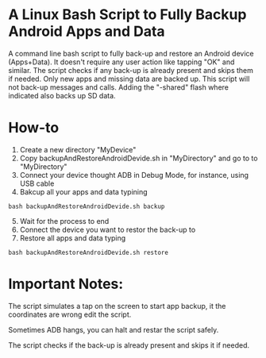 # A Linux Bash Script to Fully Backup Android Apps and Data
A command line bash script to fully back-up and restore an Android device (Apps+Data). It doesn't require any user action like tapping "OK" and similar. The script checks if any back-up is already present and skips them if needed. Only new apps and missing data are backed up. This script will not back-up messages and calls. Adding the "-shared" flash where indicated also backs up SD data.

# How-to
1) Create a new directory "MyDevice"
2) Copy backupAndRestoreAndroidDevide.sh in "MyDirectory" and go to to "MyDirectory"
3) Connect your device thought ADB in Debug Mode, for instance, using USB cable
4) Bakcup all your apps and data typining
```
bash backupAndRestoreAndroidDevide.sh backup
```
5) Wait for the process to end
6) Connect the device you want to restor the back-up to
7) Restore all apps and data typing
```
bash backupAndRestoreAndroidDevide.sh restore
```

# Important Notes:

The script simulates a tap on the screen to start app backup, it the coordinates are wrong edit the script.

Sometimes ADB hangs, you can halt and restar the script safely.

The script checks if the back-up is already present and skips it if needed.
